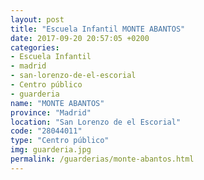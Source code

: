 ```yaml
---
layout: post
title: "Escuela Infantil MONTE ABANTOS"
date: 2017-09-20 20:57:05 +0200
categories:
- Escuela Infantil
- madrid
- san-lorenzo-de-el-escorial
- Centro público
- guarderia
name: "MONTE ABANTOS"
province: "Madrid"
location: "San Lorenzo de el Escorial"
code: "28044011"
type: "Centro público"
img: guarderia.jpg
permalink: /guarderias/monte-abantos.html
---
```

